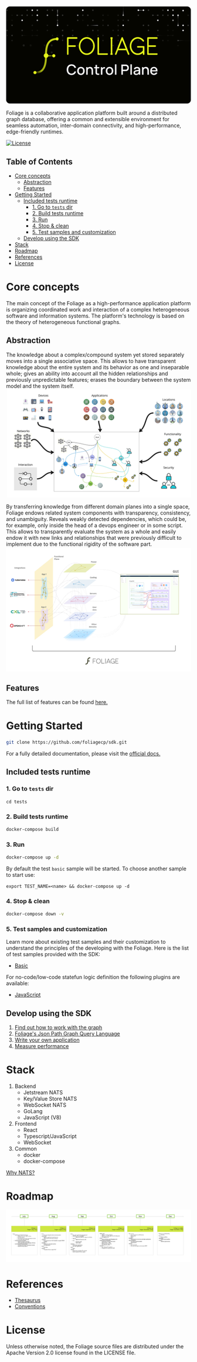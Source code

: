 <p align="center">
  <img src="./docs/pics/logo.png" width="600" alt="Foliage Logo">
</p>

Foliage is a collaborative application platform built around a distributed graph database, offering a common and extensible environment for seamless automation, inter-domain connectivity, and high-performance, edge-friendly runtimes. 

[![License][License-Image]][License-Url]

[License-Url]: https://www.apache.org/licenses/LICENSE-2.0
[License-Image]: https://img.shields.io/badge/License-Apache2-blue.svg

## Table of Contents

- [Core concepts](#core-concepts)
  - [Abstraction](#abstraction)
  - [Features](#features)
- [Getting Started](#getting-started)
  - [Included tests runtime](#included-tests-runtime)
    - [1. Go to `tests` dir](#1-go-to-tests-dir)
    - [2. Build tests runtime](#2-build-tests-runtime)
    - [3. Run](#3-run)
    - [4. Stop \& clean](#4-stop--clean)
    - [5. Test samples and customization](#5-test-samples-and-customization)
  - [Develop using the SDK](#develop-using-the-sdk)
- [Stack](#stack)
- [Roadmap](#roadmap)
- [References](#references)
- [License](#license)

# Core concepts
The main concept of the Foliage as a high-performance application platform is organizing coordinated work and interaction of a complex heterogeneous software and information systems. The platform's technology is based on the theory of heterogeneous functional graphs.

## Abstraction
The knowledge about a complex/compound system yet stored separately moves into a single associative space. This allows to have transparent knowledge about the entire system and its behavior as one and inseparable whole; gives an ability into account all the hidden relationships and previously unpredictable features; erases the boundary between the system model and the system itself. 
![Alt text](./docs/pics/FoliageUnification.jpg)

By transferring knowledge from different domain planes into a single space, Foliage endows related system components with transparency, consistency, and unambiguity. Reveals weakly detected dependencies, which could be, for example, only inside the head of a devops engineer or in some script. This allows to transparently evaluate the system as a whole and easily endow it with new links and relationships that were previously difficult to implement due to the functional rigidity of the software part.
![Alt text](./docs/pics/FoliageSingleSpace.jpg)

## Features
The full list of features can be found [here.](./docs/features.md)

# Getting Started
```sh
git clone https://github.com/foliagecp/sdk.git
```
For a fully detailed documentation, please visit the  [official docs.](https://pkg.go.dev/github.com/foliagecp/sdk)

## Included tests runtime
### 1. Go to `tests` dir
```
cd tests
```
### 2. Build tests runtime
```sh
docker-compose build
```

### 3. Run
```sh
docker-compose up -d
```
By default the test `basic` sample will be started. To choose another sample to start use:
```
export TEST_NAME=<name> && docker-compose up -d
```

### 4. Stop & clean
```sh
docker-compose down -v
```

### 5. Test samples and customization 
Learn more about existing test samples and their customization to understand the principles of the developing with the Foliage. Here is the list of test samples provided with the SDK:  
- [Basic](./docs/tests/basic.md)

For no-code/low-code statefun logic definition the following plugins are available:
- [JavaScript](./docs/plugins/js.md)

## Develop using the SDK

1. [Find out how to work with the graph](./docs/graph_crud.md)
2. [Foliage's Json Path Graph Query Language](./docs/jpgql.md)
3. [Write your own application](./docs/how_to_write_an_application.md)
4. [Measure performance](./docs/performance_measures.md)

# Stack
1. Backend
    - Jetstream NATS
    - Key/Value Store NATS
    - WebSocket NATS
    - GoLang
    - JavaScript (V8)
2. Frontend
    - React
    - Typescript/JavaScript
    - WebSocket
3. Common
    - docker
    - docker-compose

[Why NATS?](./docs/technologies_comparison.md)

# Roadmap
![Roadmap](./docs/pics/Roadmap.jpg)

# References
- [Thesaurus](./docs/thesaurus.md)
- [Conventions](./docs/conventions.md)

# License
Unless otherwise noted, the Foliage source files are distributed
under the Apache Version 2.0 license found in the LICENSE file.







